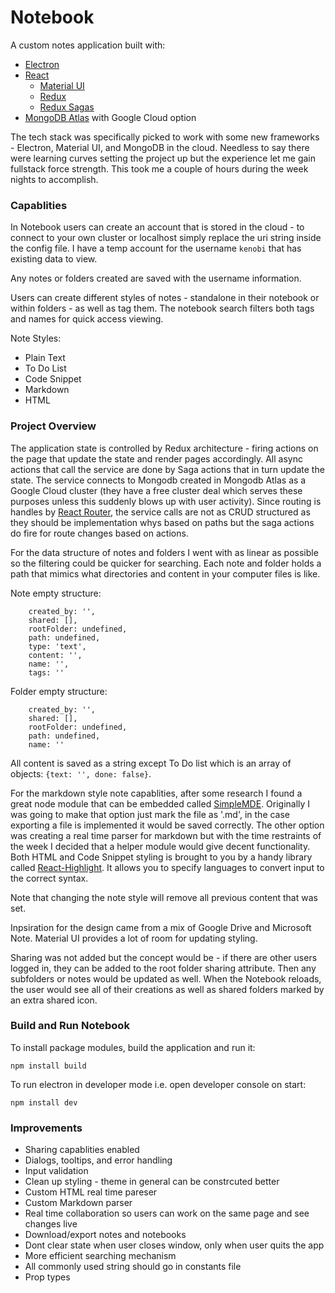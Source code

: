 # Notebook
A custom notes application built with:
- [Electron](https://electronjs.org/)
- [React](https://reactjs.org/)
    - [Material UI](https://material-ui.com/)
    - [Redux](https://redux.js.org/) 
    - [Redux Sagas](https://redux-saga.js.org/docs/introduction/BeginnerTutorial.html)
- [MongoDB Atlas](https://www.mongodb.com/cloud/atlas) with Google Cloud option


The tech stack was specifically picked to work with some new frameworks - Electron, Material UI, and MongoDB in the cloud. Needless to say there were learning curves setting the project up but the experience let me gain fullstack force strength. This took me a couple of hours during the week nights to accomplish.  

### Capablities

In Notebook users can create an account that is stored in the cloud - to connect to your own cluster or localhost simply replace the uri string inside the config file. I have a temp account for the username ```kenobi``` that has existing data to view.

Any notes or folders created are saved with the username information.

Users can create different styles of notes - standalone in their notebook or within folders - as well as tag them. The notebook search filters both tags and names for quick access viewing. 

Note Styles: 
-  Plain Text
-  To Do List
-  Code Snippet
-  Markdown
-  HTML


### Project Overview

The application state is controlled by Redux architecture - firing actions on the page that update the state and render pages accordingly. All async actions that call the service are done by Saga actions that in turn update the state. The service connects to Mongodb created in Mongodb Atlas as a Google Cloud cluster (they have a free cluster deal which serves these purposes unless this suddenly blows up with user activity). Since routing is handles by [React Router](https://www.npmjs.com/package/react-router), the service calls are not as CRUD structured as they should be implementation whys based on paths but the saga actions do fire for route changes based on actions. 

For the data structure of notes and folders I went with as linear as possible so the filtering could be quicker for searching. Each note and folder holds a path that mimics what directories and content in your computer files is like. 

Note empty structure:                       
```
    created_by: '',
    shared: [],
    rootFolder: undefined,
    path: undefined,
    type: 'text',
    content: '',
    name: '',
    tags: ''
```

Folder empty structure:
```
    created_by: '',
    shared: [],
    rootFolder: undefined,
    path: undefined,
    name: ''
```

All content is saved as a string except To Do list which is an array of objects: ```{text: '', done: false}```.

For the markdown style note capablities, after some research I found a great node module that can be embedded called [SimpleMDE](https://www.npmjs.com/package/react-simplemde-editor). Originally I was going to make that option just mark the file as '.md', in the case exporting a file is implemented it would be saved correctly. The other option was creating a real time parser for markdown but with the time restraints of the week I decided that a helper module would give decent functionality. 
Both HTML and Code Snippet styling is brought to you by a handy library called [React-Highlight](https://github.com/akiran/react-highlight). It allows you to specify languages to convert input to the correct syntax. 

Note that changing the note style will remove all previous content that was set. 

Inpsiration for the design came from a mix of Google Drive and Microsoft Note. Material UI provides a lot of room for updating styling.

Sharing was not added but the concept would be - if there are other users logged in, they can be added to the root folder sharing attribute. Then any subfolders or notes would be updated as well. When the Notebook reloads, the user would see all of their creations as well as shared folders marked by an extra shared icon.


### Build and Run Notebook

To install package modules, build the application and run it:
```
npm install build
```

To run electron in developer mode i.e. open developer console on start:
```
npm install dev
```


### Improvements

- Sharing capablities enabled 
- Dialogs, tooltips, and error handling
- Input validation 
- Clean up styling - theme in general can be constrcuted better
- Custom HTML real time pareser
- Custom Markdown parser
- Real time collaboration so users can work on the same page and see changes live
- Download/export notes and notebooks 
- Dont clear state when user closes window, only when user quits the app
- More efficient searching mechanism
- All commonly used string should go in constants file
- Prop types

